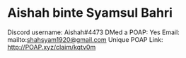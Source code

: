 # Aishah binte Syamsul Bahri

Discord username: Aishah#4473
DMed a POAP: Yes
Email: mailto:shahsyam1920@gmail.com
Unique POAP Link: http://POAP.xyz/claim/kqtv0m